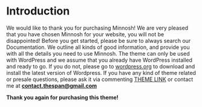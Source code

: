 # Introduction

We would like to thank you for purchasing Minnosh! We are very pleased that you have chosen Minnosh for your website, you will not be disappointed! Before you get started, please be sure to always search our Documentation. We outline all kinds of good information, and provide you with all the details you need to use Minnosh. The theme can only be used with WordPress and we assume that you already have WordPress installed and ready to go. If you do not, please go to [wordpress.org](http://wordpress.org) to download and install the latest version of Wordpress. If you have any kind of theme related or presale questions, please ask it via commenting [THEME LINK](https://themeforest.net/item/minnosh-personal-lifestyle-blog/20757593/comments) or contact me at
**contact.thespan@gmail.com**

**Thank you again for purchasing this theme!**
